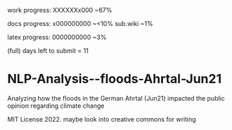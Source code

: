 work progress:
XXXXXXx000 ~67%

docs progress:
x000000000 ~<10%
sub.wiki ~1%

latex progress:
0000000000 ~3%

(full) days left to submit = 11
# NLP-Analysis--floods-Ahrtal-Jun21
Analyzing how the floods in the German Ahrtal (Jun21) impacted the public opinion regarding climate change

MIT License 2022.
maybe look into creative commons for writing


